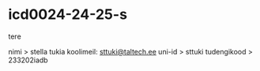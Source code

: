 # icd0024-24-25-s

tere

nimi > stella tukia
koolimeil: sttuki@taltech.ee 
uni-id > sttuki
tudengikood > 233202iadb
